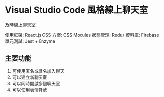 # Visual Studio Code 風格線上聊天室

及時線上聊天室

使用框架: React.js
CSS 方案: CSS Modules
狀態管理: Redux
資料庫: Firebase
單元測試: Jest + Enzyme

## 主要功能

1. 可使用匿名或具名加入聊天
1. 可以建立新聊天室
1. 可以同時開啟多個聊天室
1. 可以使用表情符號
